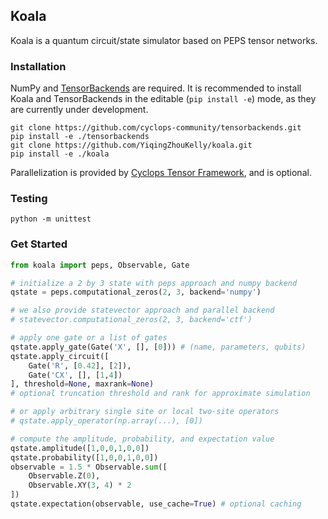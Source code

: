 ## Koala

Koala is a quantum circuit/state simulator based on PEPS tensor networks.

### Installation

NumPy and [TensorBackends](https://github.com/cyclops-community/tensorbackends) are required.
It is recommended to install Koala and TensorBackends in the editable (`pip install -e`) mode, as they are currently under development.

```console
git clone https://github.com/cyclops-community/tensorbackends.git
pip install -e ./tensorbackends
git clone https://github.com/YiqingZhouKelly/koala.git
pip install -e ./koala
```

Parallelization is provided by [Cyclops Tensor Framework](https://github.com/cyclops-community/ctf), and is optional.

### Testing
```console
python -m unittest
```

### Get Started
```python
from koala import peps, Observable, Gate

# initialize a 2 by 3 state with peps approach and numpy backend
qstate = peps.computational_zeros(2, 3, backend='numpy')

# we also provide statevector approach and parallel backend
# statevector.computational_zeros(2, 3, backend='ctf')

# apply one gate or a list of gates
qstate.apply_gate(Gate('X', [], [0])) # (name, parameters, qubits)
qstate.apply_circuit([
    Gate('R', [0.42], [2]),
    Gate('CX', [], [1,4])
], threshold=None, maxrank=None)
# optional truncation threshold and rank for approximate simulation

# or apply arbitrary single site or local two-site operators
# qstate.apply_operator(np.array(...), [0])

# compute the amplitude, probability, and expectation value
qstate.amplitude([1,0,0,1,0,0])
qstate.probability([1,0,0,1,0,0])
observable = 1.5 * Observable.sum([
    Observable.Z(0),
    Observable.XY(3, 4) * 2
])
qstate.expectation(observable, use_cache=True) # optional caching
```
